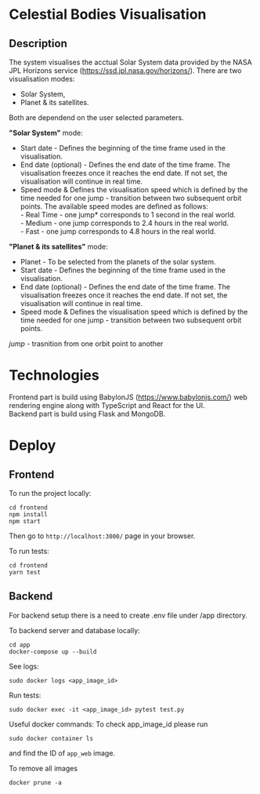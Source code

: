 # Celestial Bodies Visualisation

## Description
The system visualises the acctual Solar System data provided by the NASA JPL Horizons service (https://ssd.jpl.nasa.gov/horizons/).
There are two visualisation modes: 
* Solar System,
* Planet & its satellites. 

Both are dependend on the user selected parameters.

**"Solar System"** mode:
* Start date  - Defines the beginning of the time frame used in the visualisation.  
* End date (optional) - Defines the end date of the time frame. The visualisation freezes once it reaches the end date. If not set, the visualisation will continue in real time.  
* Speed mode & Defines the visualisation speed which is defined by the time needed for one jump - transition between two subsequent orbit points.
    The available speed modes are defined as follows:  
        - Real Time - one jump* corresponds to 1 second in the real world.  
        - Medium - one jump corresponds to 2.4 hours in the real world.   
        - Fast - one jump corresponds to 4.8 hours in the real world.  
        
**"Planet & its satellites"** mode:  
* Planet - To be selected from the planets of the solar system.   
* Start date  - Defines the beginning of the time frame used in the visualisation.  
* End date (optional) - Defines the end date of the time frame. The visualisation freezes once it reaches the end date. If not set, the visualisation will continue in real time.  
* Speed mode & Defines the visualisation speed which is defined by the time needed for one jump - transition between two subsequent orbit points. 

*jump* - trasnition from one orbit point to another

# Technologies
Frontend part is build using BabylonJS (https://www.babylonjs.com/) web rendering engine along with TypeScript and React for the UI.  
Backend part is build using Flask and MongoDB.

# Deploy

## Frontend

To run the project locally:

```
cd frontend
npm install
npm start
```

Then go to ```http://localhost:3000/``` page in your browser.

To run tests:
```
cd frontend
yarn test
```

## Backend 
For backend setup there is a need to create .env file under /app directory.

To backend server and database locally:
```
cd app
docker-compose up --build
```

See logs:  
```
sudo docker logs <app_image_id>
```
Run tests: 
```
sudo docker exec -it <app_image_id> pytest test.py
```

Useful docker commands:
To check app_image_id please run 
```
sudo docker container ls
```
and find the ID of ```app_web``` image.

To remove all images
```
docker prune -a
```
